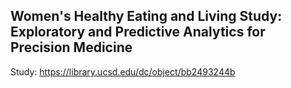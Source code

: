 ## Women's Healthy Eating and Living Study: Exploratory and Predictive Analytics for Precision Medicine 
Study:  https://library.ucsd.edu/dc/object/bb2493244b
